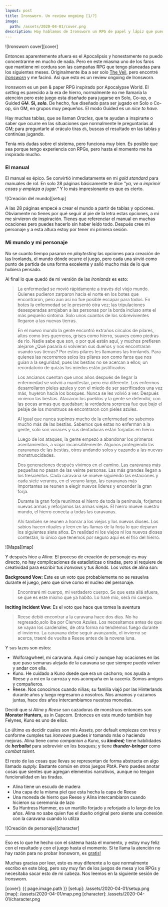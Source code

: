 ```yaml
---
layout: post
title: Ironsworn. Un review ongoing [1/?]
image:
  path: /assets/2020-04-01/cover.png
description: Hoy hablamos de Ironsworn un RPG de papel y lápiz que puedes jugar tu solo.
---
```


![Ironsworn cover][cover]

Entonces aparentemente afuera es el Apocalipsis y honestamente no puedo concentrarme en mucho de nada. Pero en este miasma uno de los faros que mantiene mi cordura son las campañas RPG que tengo planeadas para los siguientes meses. Originalmente iba a ser solo [The Veil](https://samjokopublishing.com/products/the-veil-cyberpunk-roleplaying-powered-by-the-apocalypse-digital-pdf-book), pero encontré [*Ironsworn*](https://www.ironswornrpg.com/) y me facinó. Así que esto es un review ongoing de Ironsworn.

<!--more-->

Ironsworn es un pen & paper RPG inspirado por Apocalypse World. El _setting_ es parecido a la era de hierro, normalmente no me llamaría la atención pero este juego esta diseñado para jugarse en Solo, Co-op, o Guided ~~GM~~. **Si, _solo._** De hecho, fue diseñado para ser jugado en Solo o Co-op, sin GM, en grupos muy pequeños. El modo Guided es un _nice to have._

Hay muchas tablas, que se llaman _Oracles,_ que te ayudan a inspirarte o saber que ocurre en las situaciones que normalmente le preguntarías al GM; para preguntarle al oráculo tiras `d%`, buscas el resultado en las tablas y continúas jugando.

Tenía mis dudas sobre el sistema, pero funciona muy bien. Es posible que sea porque tengo experiencia con RPGs, pero hasta el momento me ha inspirado mucho.

### El manual

El manual es épico. Se convirtió inmediatamente en mi _gold standard_ para manuales de rol. En solo 28 páginas básicamente te dice _"ya, ve a imprimir cosas y empieza a jugar."_ Y lo más impresionante es que es cierto.

![Creación del mundo][setup]

A las 28 páginas empecé a crear el mundo a partir de tablas y opciones. Obviamente no tienes por qué seguir al pie de la letra estas opciones, a mi me sirvieron de inspiración. Tienes que referenciar el manual en muchas ocaciones pero puedes hacerlo sin haber leído todo. Después cree mi personaje y a esta altura estoy por tener mi primera sesión.

### Mi mundo y mi personaje

No se cuanto tiempo pasaron en _playtesting_ las opciones para creación de las Ironlands, el mundo dónde ocurre el juego, pero cada una sirvió como punto de partida de una forma excelente y salió mucho más de lo que hubiera pensado.

Al final lo que quedó de mi versión de las _Ironlands_ es esto:

> La enfermedad se movió rápidamente a través del viejo mundo. Quienes pudieron zarparon hacia el norte en los botes que encontraron, pero aun así no fue posible escapar para todos. En botes la enfermedad se le presentó otra vez; las tripulaciones desesperadas arrojaban a las personas por la borda incluso ante el más pequeño sintoma. Solo unos cuantos de los sobrevivientes llegaron a las nuevas tierras.
>
> En el nuevo mundo la gente encontró extraños círculos de pilares, altos como tres guerreros, grises como hierro, suaves como piedras de río. Nadie sabe que son, o por qué están aquí, y muchos prefieren alejarse ¿Qué pasaría si volvieran sus dueños y nos encontraran usando sus tierras?
Por estos pilares les llamamos las Ironlands. Para quienes las recorremos solos los pilares son como faros que nos guían a la seguridad, pues las bestias no se acercan a ellos; un recordatorio de quizás los miedos están justificados
>
> Los ancianos cuentan que unos años después de llegar la enfermedad se volvió a manifestar, pero era diferente. Los enfermos desarrollaron pieles azules y con el miedo de ser sacrificados una vez más, huyeron hacia los bosques. Nunca se les volvió a ver.
> Después vinieron las bestias. Atacaron los pueblos y la gente se defendió, con las pocas armas que quedaban; la verdadera sorpresa fue que bajo el pelaje de los monstruos se encontraron con pieles azules.
>
> Al igual que nunca supimos mucho de la enfermedad no sabemos mucho más de las bestias. Sabemos que estas no enferman a la gente, solo son voraces y sus dentaduras están forjadas en hierro
>
> Luego de los ataques, la gente empezó a abandonar los primeros asentamientos, a viajar incansablemente. Algunos protegiendo las caravanas de las bestias, otros andando solos y cazando a las nuevas monstruocidades.
>
> Dos generaciones después vivimos en el camino. Las caravanas más pequeñas no pasan de las veinte personas. Las más grandes llegan a los trescientos. Cada caravana se mueve siguiendo las estaciones y cada siete veranos, en el verano largo, las caravanas más importantes se reunen a elegir nuevos lideres y encender la gran forja.
>
> Durante la gran forja reunimos el hierro de toda la península, forjamos nuevas armas y reforjamos las armas viejas. El hierro mueve nuestro mundo, el hierro conecta a todas las caravanas.
>
> Ahí también se reunen a honrar a los viejos y los nuevos dioses. Los sabios hacen rituales y leen en las llamas de la forja lo que deparan los siguientes siete años. En realidad ni los viejos ni los nuevos dioses contestan, lo único que tenemos por seguro aquí es el frio del hierro.

![Mapa][map]

Y después hice a _Alina._ El proceso de creación de personaje es muy directo, no hay complicaciones de estadísticas o tiradas, pero si requiere de creatividad para escribir tus _ironvows_ y tus _Bonds._ Los votos de alina son:

**Background Vow:** Este es un voto que probablemente no se resuelva durante el juego, pero que sirve como el nucleo del personaje.
> Encontraré mi cuerpo, mi verdadero cuerpo. Se que esta allá afuera, se que es este mismo que ya habito. Lo haré mio, será mi cuerpo.

**Inciting Incident Vow:** Es el voto que hace que tomes la aventura
> Reese debió encontrar a la caravana hace dos días. No ha regresado,solo iba por Ciervos Azules. Los necesitamos antes de que se vayan los cardenales, de otra forma no tendremos fuego durante el invierno. La caravana debe seguir avanzando, el invierno se acerca, traeré de vuelta a Reese antes de la novena luna.

Y sus lazos son estos:

- Wolfcragwheel, mi caravana. Aquí crecí y aunque hay ocaciones en las que paso semanas alejada de la caravana se que siempre puedo volver y andar con ella.
- Kuno. He cuidado a Kuno dsede que era un cachorro; nos ayuda a Reese y a mi en la carroza y nos acompaña en la cacería. Somos amigos y compañeros.
- Reese. Nos conocimos cuando niñas; su familia viajó por las Hinterlands durante años y luego regresaron a nosotros. Nos amamos y cazamos juntas, hace dos años intercambiamos nuestras monedas.

Decidí que si _Alina_ y _Reese_ son cazadoras de monstruos entonces son **Monster Hunters,** as in Capcom. Entonces en este mundo también hay Felynes, Kuno es uno de ellos.

Lo último es decidir cuales son mis _Assets,_ por default empiezas con tres y conforme cumples tus _ironvows_ puedes ir tomando más o haciendo mejoras. Alina tiene como _companion_ a Kuno, su _**kindred;**_ tiene habilidades de _**herbalist**_ para sobrevivir en los bosques; y tiene _**thunder-bringer**_ como _combat talent._

El resto de las cosas que llevas se representan de forma abstracta en algo llamado _supply._ Bastante común en otros juegos PbtA. Pero puedes anotar cosas que sientes que agregan elementos narrativos, aunque no tengan funcionalidad en las tiradas.
  - Alina tiene un escudo de madera
  - Una capa de la misma piel que esta hecha la capa de Reese
  - Una moneda de hierro que Reese y Alina intercambiaron cuando hicieron su ceremonia de lazo
  - Su Huntress Hammer, es un martillo forjado y reforjado a lo largo de los años. Alina no sabe quien fue el dueño original pero siente una conexión con la caravana cuando lo utilza

![Creación de personaje][character]


---

Eso es lo que he hecho con el sistema hasta el momento, y estoy muy feliz con el resultado y con el juego hasta el momento. Si te llama la atención no hay razón para no probar Ironsworn, es [gratis!](https://www.ironswornrpg.com/)

Muchas gracias por leer, esto es muy diferente a lo que normalmente escribo en este blog, pero soy muy fan de los juegos de mesa y los RPGs y necesitaba sacar esto de mi cabeza. Nos leemos en la siguiente sesión de Ironsworn.


[cover]: {{ page.image.path }}
[setup]: /assets/2020-04-01/setup.png
[map]: /assets/2020-04-01/map.png
[character]: /assets/2020-04-01/character.png
